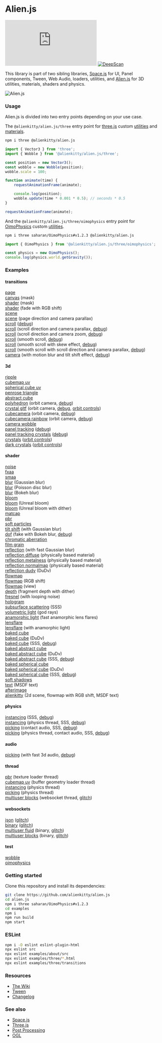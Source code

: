 # Alien.js

[![NPM Package][npm]][npm-url]
[![DeepScan][deepscan]][deepscan-url]

This library is part of two sibling libraries, [Space.js](https://github.com/alienkitty/space.js) for UI, Panel components, Tween, Web Audio, loaders, utilities, and [Alien.js](https://github.com/alienkitty/alien.js) for 3D utilities, materials, shaders and physics.

<p>
    <img src="https://github.com/alienkitty/alien.js/raw/main/alien.js.png" alt="Alien.js">
</p>

### Usage

Alien.js is divided into two entry points depending on your use case.

The `@alienkitty/alien.js/three` entry point for [three.js](https://github.com/mrdoob/three.js) custom [utilities](src/utils/three) and [materials](src/materials/three).

```sh
npm i three @alienkitty/alien.js
```

```js
import { Vector3 } from 'three';
import { Wobble } from '@alienkitty/alien.js/three';

const position = new Vector3();
const wobble = new Wobble(position);
wobble.scale = 100;

function animate(time) {
    requestAnimationFrame(animate);

    console.log(position);
    wobble.update(time * 0.001 * 0.5); // seconds * 0.5
}

requestAnimationFrame(animate);
```

And the `@alienkitty/alien.js/three/oimophysics` entry point for [OimoPhysics](https://github.com/saharan/OimoPhysics) custom [utilities](src/utils/three/physics).

```sh
npm i three saharan/OimoPhysics#v1.2.3 @alienkitty/alien.js
```

```js
import { OimoPhysics } from '@alienkitty/alien.js/three/oimophysics';

const physics = new OimoPhysics();
console.log(physics.world.getGravity());
```

### Examples

#### transitions

[page](https://alien.js.org/examples/three/transitions/page/)  
[canvas](https://alien.js.org/examples/three/transitions/canvas/) (mask)  
[shader](https://alien.js.org/examples/three/transitions/shader/) (mask)  
[shader](https://alien.js.org/examples/three/transitions/shader_fade/) (fade with RGB shift)  
[scene](https://alien.js.org/examples/three/transitions/scene/)  
[scene](https://alien.js.org/examples/three/transitions/scene_direction/) (page direction and camera parallax)  
[scroll](https://alien.js.org/examples/three/transitions/scroll/) ([debug](https://alien.js.org/examples/three/transitions/scroll/?debug))  
[scroll](https://alien.js.org/examples/three/transitions/scroll_direction/) (scroll direction and camera parallax, [debug](https://alien.js.org/examples/three/transitions/scroll_direction/?debug))  
[scroll](https://alien.js.org/examples/three/transitions/scroll_direction_zoom/) (scroll direction and camera zoom, [debug](https://alien.js.org/examples/three/transitions/scroll_direction_zoom/?debug))  
[scroll](https://alien.js.org/examples/three/transitions/scroll_content/) (smooth scroll, [debug](https://alien.js.org/examples/three/transitions/scroll_content/?debug))  
[scroll](https://alien.js.org/examples/three/transitions/scroll_content_skew/) (smooth scroll with skew effect, [debug](https://alien.js.org/examples/three/transitions/scroll_content_skew/?debug))  
[scroll](https://alien.js.org/examples/three/transitions/scroll_content_views/) (smooth scroll with scroll direction and camera parallax, [debug](https://alien.js.org/examples/three/transitions/scroll_content_views/?debug))  
[camera](https://alien.js.org/examples/three/transitions/camera/) (with motion blur and tilt shift effect, [debug](https://alien.js.org/examples/three/transitions/camera/?debug))  

#### 3d

[ripple](https://alien.js.org/examples/three/3d_ripple.html)  
[cubemap uv](https://alien.js.org/examples/three/3d_cubemap_uv.html)  
[spherical cube uv](https://alien.js.org/examples/three/3d_spherical_cube_uv.html)  
[penrose triangle](https://alien.js.org/examples/three/3d_penrose_triangle.html)  
[abstract cube](https://alien.js.org/examples/three/3d_abstract_cube.html)  
[polyhedron](https://alien.js.org/examples/three/3d_polyhedron.html) (orbit camera, [debug](https://alien.js.org/examples/three/3d_polyhedron.html?debug))  
[crystal gltf](https://alien.js.org/examples/three/3d_crystal_gltf.html) (orbit camera, [debug](https://alien.js.org/examples/three/3d_crystal_gltf.html?debug), [orbit controls](https://alien.js.org/examples/three/3d_crystal_gltf.html?orbit))  
[cubecamera](https://alien.js.org/examples/three/3d_cubecamera.html) (orbit camera, [debug](https://alien.js.org/examples/three/3d_cubecamera.html?debug))  
[cubecamera rainbow](https://alien.js.org/examples/three/3d_cubecamera_rainbow.html) (orbit camera, [debug](https://alien.js.org/examples/three/3d_cubecamera_rainbow.html?debug))  
[camera wobble](https://alien.js.org/examples/three/3d_camera_wobble.html)  
[panel tracking](https://alien.js.org/examples/three/3d_panel_tracking.html) ([debug](https://alien.js.org/examples/three/3d_panel_tracking.html?debug))  
[panel tracking crystals](https://alien.js.org/examples/three/3d_panel_tracking_crystals.html) ([debug](https://alien.js.org/examples/three/3d_panel_tracking_crystals.html?debug))  
[crystals](https://alien.js.org/examples/three/3d_crystals.html) ([orbit controls](https://alien.js.org/examples/three/3d_crystals.html?orbit))  
[dark crystals](https://alien.js.org/examples/three/3d_dark_crystals.html) ([orbit controls](https://alien.js.org/examples/three/3d_dark_crystals.html?orbit))  

#### shader

[noise](https://alien.js.org/examples/three/shader_noise.html)  
[fxaa](https://alien.js.org/examples/three/shader_fxaa.html)  
[smaa](https://alien.js.org/examples/three/shader_smaa.html)  
[blur](https://alien.js.org/examples/three/shader_blur.html) (Gaussian blur)  
[blur](https://alien.js.org/examples/three/shader_poisson_disc_blur.html) (Poisson disc blur)  
[blur](https://alien.js.org/examples/three/shader_bokeh_blur.html) (Bokeh blur)  
[bloom](https://alien.js.org/examples/three/shader_bloom.html)  
[bloom](https://alien.js.org/examples/three/shader_unreal_bloom.html) (Unreal bloom)  
[bloom](https://alien.js.org/examples/three/shader_bloom_dither.html) (Unreal bloom with dither)  
[matcap](https://alien.js.org/examples/three/shader_matcap.html)  
[pbr](https://alien.js.org/examples/three/shader_pbr.html)  
[soft particles](https://alien.js.org/examples/three/shader_soft_particles.html)  
[tilt shift](https://alien.js.org/examples/three/shader_tilt_shift.html) (with Gaussian blur)  
[dof](https://alien.js.org/examples/three/shader_dof_fake.html) (fake with Bokeh blur, [debug](https://alien.js.org/examples/three/shader_dof_fake.html?debug))  
[chromatic aberration](https://alien.js.org/examples/three/shader_chromatic_aberration.html)  
[film grain](https://alien.js.org/examples/three/shader_film_grain.html)  
[reflection](https://alien.js.org/examples/three/shader_reflection.html) (with fast Gaussian blur)  
[reflection diffuse](https://alien.js.org/examples/three/shader_reflection_diffuse.html) (physically based material)  
[reflection metalness](https://alien.js.org/examples/three/shader_reflection_metalness.html) (physically based material)  
[reflection normalmap](https://alien.js.org/examples/three/shader_reflection_normalmap.html) (physically based material)  
[reflection dudv](https://alien.js.org/examples/three/shader_reflection_dudv.html) (DuDv)  
[flowmap](https://alien.js.org/examples/three/shader_flowmap.html)  
[flowmap](https://alien.js.org/examples/three/shader_flowmap_rgbshift.html) (RGB shift)  
[flowmap](https://alien.js.org/examples/three/shader_flowmap_view.html) (view)  
[depth](https://alien.js.org/examples/three/shader_depth.html) (fragment depth with dither)  
[fresnel](https://alien.js.org/examples/three/shader_fresnel.html) (with looping noise)  
[hologram](https://alien.js.org/examples/three/shader_hologram.html)  
[subsurface scattering](https://alien.js.org/examples/three/shader_subsurface_scattering.html) (SSS)  
[volumetric light](https://alien.js.org/examples/three/shader_volumetric_light.html) (god rays)  
[anamorphic light](https://alien.js.org/examples/three/shader_anamorphic_light.html) (fast anamorphic lens flares)  
[lensflare](https://alien.js.org/examples/three/shader_lensflare.html)  
[lensflare](https://alien.js.org/examples/three/shader_anamorphic_light_lensflare.html) (with anamorphic light)  
[baked cube](https://alien.js.org/examples/three/shader_baked_cube.html)  
[baked cube](https://alien.js.org/examples/three/shader_baked_cube_dudv.html) (DuDv)  
[baked cube](https://alien.js.org/examples/three/shader_baked_cube_sss.html) (SSS, [debug](https://alien.js.org/examples/three/shader_baked_cube_sss.html?debug))  
[baked abstract cube](https://alien.js.org/examples/three/shader_baked_abstract_cube.html)  
[baked abstract cube](https://alien.js.org/examples/three/shader_baked_abstract_cube_dudv.html) (DuDv)  
[baked abstract cube](https://alien.js.org/examples/three/shader_baked_abstract_cube_sss.html) (SSS, [debug](https://alien.js.org/examples/three/shader_baked_abstract_cube_sss.html?debug))  
[baked spherical cube](https://alien.js.org/examples/three/shader_baked_spherical_cube.html)  
[baked spherical cube](https://alien.js.org/examples/three/shader_baked_spherical_cube_dudv.html) (DuDv)  
[baked spherical cube](https://alien.js.org/examples/three/shader_baked_spherical_cube_sss.html) (SSS, [debug](https://alien.js.org/examples/three/shader_baked_spherical_cube_sss.html?debug))  
[soft shadows](https://alien.js.org/examples/three/shader_soft_shadows.html)  
[text](https://alien.js.org/examples/three/shader_text.html) (MSDF text)  
[afterimage](https://alien.js.org/examples/three/shader_afterimage.html)  
[alienkitty](https://alienkitty.com/) (2d scene, flowmap with RGB shift, MSDF text)  

#### physics

[instancing](https://alien.js.org/examples/three/3d_physics_instancing.html) (SSS, [debug](https://alien.js.org/examples/three/3d_physics_instancing.html?debug))  
[instancing](https://alien.js.org/examples/three/3d_physics_instancing_thread.html) (physics thread, SSS, [debug](https://alien.js.org/examples/three/3d_physics_instancing_thread.html?debug))  
[picking](https://alien.js.org/examples/three/3d_physics_picking.html) (contact audio, SSS, [debug](https://alien.js.org/examples/three/3d_physics_picking.html?debug))  
[picking](https://alien.js.org/examples/three/3d_physics_picking_thread.html) (physics thread, contact audio, SSS, [debug](https://alien.js.org/examples/three/3d_physics_picking_thread.html?debug))  

#### audio

[picking](https://alien.js.org/examples/three/3d_physics_picking.html) (with fast 3d audio, [debug](https://alien.js.org/examples/three/3d_physics_picking.html?debug))  

#### thread

[pbr](https://alien.js.org/examples/three/shader_pbr.html) (texture loader thread)  
[cubemap uv](https://alien.js.org/examples/three/3d_cubemap_uv.html) (buffer geometry loader thread)  
[instancing](https://alien.js.org/examples/three/3d_physics_instancing_thread.html) (physics thread)  
[picking](https://alien.js.org/examples/three/3d_physics_picking_thread.html) (physics thread)  
[multiuser blocks](https://multiuser-blocks.glitch.me/) (websocket thread, [glitch](https://glitch.com/edit/#!/multiuser-blocks))  

#### websockets

[json](https://hello-websockets-json.glitch.me/) ([glitch](https://glitch.com/edit/#!/hello-websockets-json))  
[binary](https://hello-websockets-binary.glitch.me/) ([glitch](https://glitch.com/edit/#!/hello-websockets-binary))  
[multiuser fluid](https://multiuser-fluid.glitch.me/) (binary, [glitch](https://glitch.com/edit/#!/multiuser-fluid))  
[multiuser blocks](https://multiuser-blocks.glitch.me/) (binary, [glitch](https://glitch.com/edit/#!/multiuser-blocks))  

#### test

[wobble](https://alien.js.org/examples/three/test_wobble.html)  
[oimophysics](https://alien.js.org/examples/three/test_oimophysics.html)  

### Getting started

Clone this repository and install its dependencies:

```sh
git clone https://github.com/alienkitty/alien.js
cd alien.js
npm i three saharan/OimoPhysics#v1.2.3
cd examples
npm i
npm run build
npm start
```

### ESLint

```sh
npm i -D eslint eslint-plugin-html
npx eslint src
npx eslint examples/about/src
npx eslint examples/three/*.html
npx eslint examples/three/transitions
```

### Resources

* [The Wiki](https://github.com/alienkitty/alien.js/wiki)
* [Tween](https://github.com/alienkitty/alien.js/wiki/Tween)
* [Changelog](https://github.com/alienkitty/alien.js/releases)

### See also

* [Space.js](https://github.com/alienkitty/space.js)
* [Three.js](https://github.com/mrdoob/three.js)
* [Post Processing](https://github.com/pmndrs/postprocessing)
* [OGL](https://github.com/oframe/ogl)


[npm]: https://img.shields.io/npm/v/@alienkitty/alien.js
[npm-url]: https://www.npmjs.com/package/@alienkitty/alien.js
[deepscan]: https://deepscan.io/api/teams/20020/projects/23996/branches/734567/badge/grade.svg
[deepscan-url]: https://deepscan.io/dashboard#view=project&tid=20020&pid=23996&bid=734567
